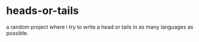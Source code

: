 # heads-or-tails
a random project where i try to write a head or tails in as many languages as possible.
